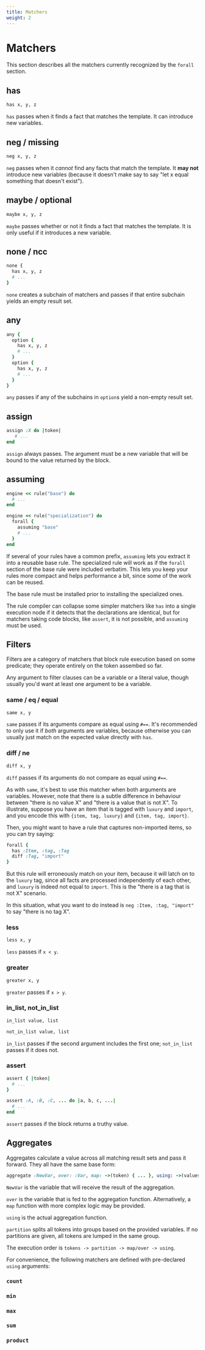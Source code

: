 ```yaml
---
title: Matchers
weight: 2
---
```


# Matchers

This section describes all the matchers currently recognized by the `forall` section.

## has

```ruby
has x, y, z
```

`has` passes when it finds a fact that matches the template. It can introduce new variables.

## neg / missing

```ruby
neg x, y, z
```

`neg` passes when it _cannot_ find any facts that match the template. It **may not** introduce new variables (because it doesn't make say to say "let x equal something that doesn't exist").

## maybe / optional

```ruby
maybe x, y, z
```

`maybe` passes whether or not it finds a fact that matches the template. It is only useful if it introduces a new variable.

## none / ncc

```ruby
none {
  has x, y, z
  # ...
}
```

`none` creates a subchain of matchers and passes if that entire subchain yields an empty result set.

## any

```ruby
any {
  option {
    has x, y, z
    # ...
  }
  option {
    has x, y, z
    # ...
  }
}
```

`any` passes if any of the subchains in `option`s yield a non-empty result set.

## assign

```ruby
assign :X do |token|
   # ...
end
```

`assign` always passes. The argument must be a new variable that will be bound to the value returned by the block.

## assuming

```ruby
engine << rule("base") do
  # ...
end

engine << rule("specialization") do
  forall {
    assuming "base"
    # ...
  }
end
```

If several of your rules have a common prefix, `assuming` lets you extract it into a reusable base rule. The specialized rule will work as if the `forall` section of the base rule were included verbatim. This lets you keep your rules more compact and helps performance a bit, since some of the work can be reused.

The base rule must be installed prior to installing the specialized ones.

The rule compiler can collapse some simpler matchers like `has` into a single execution node if it detects that the declarations are identical, but for matchers taking code blocks, like `assert`, it is not possible, and `assuming` must be used.

## Filters

Filters are a category of matchers that block rule execution based on some predicate; they operate entirely on the token assembed so far.

Any argument to filter clauses can be a variable or a literal value, though usually you'd want at least one argument to be a variable.

### same / eq / equal

```ruby
same x, y
```

`same` passes if its arguments compare as equal using `#==`. It's recommended to only use it if _both_ arguments are variables, because otherwise you can usually just match on the expected value directly with `has`.

### diff / ne

```ruby
diff x, y
```

`diff` passes if its arguments do not compare as equal using `#==`.

As with `same`, it's best to use this matcher when both arguments are variables. However, note that there is a subtle difference in behaviour between "there is no value X" and "there is a value that is not X". To illustrate, suppose you have an item that is tagged with `luxury` and `import`, and you encode this with `{item, tag, luxury}` and `{item, tag, import}`.

Then, you might want to have a rule that captures non-imported items, so you can try saying:

```ruby
forall {
  has :Item, :tag, :Tag
  diff :Tag, "import"
}
```

But this rule will erroneously match on your item, because it will latch on to the `luxury` tag, since all facts are processed independently of each other, and `luxury` is indeed not equal to `import`. This is the "there is a tag that is not X" scenario.

In this situation, what you want to do instead is `neg :Item, :tag, "import"` to say "there is no tag X".

### less

```ruby
less x, y
```

`less` passes if `x < y`.

### greater

```ruby
greater x, y
```

`greater` passes if `x > y`.

### in_list, not_in_list

```ruby
in_list value, list

not_in_list value, list
```

`in_list` passes if the second argument includes the first one; `not_in_list` passes if it does not.

### assert

```ruby
assert { |token|
  # ...
}

assert :A, :B, :C, ... do |a, b, c, ...|
  # ...
end
```

`assert` passes if the block returns a truthy value.

## Aggregates

Aggregates calculate a value across all matching result sets and pass it forward. They all have the same base form:

```ruby
aggregate :NewVar, over: :Var, map: ->(token) { ... }, using: ->(values) { ... }, partition: [:Var1, :Var2, ...]
```

`NewVar` is the variable that will receive the result of the aggregation.

`over` is the variable that is fed to the aggregation function. Alternatively, a `map` function with more complex logic may be provided.

`using` is the actual aggregation function.

`partition` splits all tokens into groups based on the provided variables. If no partitions are given, all tokens are lumped in the same group.

The execution order is `tokens -> partition -> map/over -> using`.

For convenience, the following matchers are defined with pre-declared `using` arguments:

### `count`

### `min`

### `max`

### `sum`

### `product`